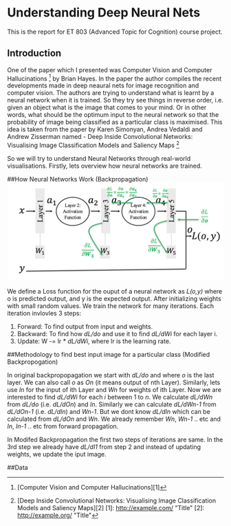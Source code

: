 # Understanding Deep Neural Nets

This is the report for ET 803 (Advanced Topic for Cognition) course project.

## Introduction
One of the paper which I presented was Computer Vision and Computer Hallucinations [^1] by Brian Hayes. In the paper the author compiles the recent developments made in deep neaural nets for image recognition and computer vision. The authors are trying to understand what is learnt by a neural network when it is trained. So they try see things in reverse order, i.e. given an object what is the image that comes to your mind. Or in other words, what should be the optimum input to the neural network so that the probability of image being classified as a particular class is maximised. This idea is taken from the paper by Karen Simonyan, Andrea Vedaldi and Andrew Zisserman named - Deep Inside Convolutional Networks: Visualising Image Classification Models and Saliency Maps [^2]

So we will try to understand Neural Networks through real-world visualisations. Firstly, lets overview how neural networks are trained.

##How Neural Networks Work (Backpropagation)
![Alt](1.png "Title")

We define a Loss function for the ouput of a neural network as *L(o,y)* where o is predicted output, and y is the expected output.
After initializing weights with small random values. We train the network for many iterations. Each iteration invlovles 3 steps:

1. Forward: To find output from input and weights.
2. Backward: To find how *dL/do* and use it to find *dL/dWi* for each layer i.
3. Update: W -= lr * *dL/dWi*, where lr is the learning rate.

##Methodology to find best input image for a particular class (Modified Backpropogation)

In original backpropopagation we start with *dL/do* and where *o* is the last layer. We can also call *o* as *On* (it means output of nth Layer). Similarly, lets use *In* for the input of ith Layer and *Wn* for weights of ith Layer. Now we are interested to find *dL/dWi* for each *i* between 1 to *n*. We calculate *dL/dWn* from *dL/do* (i.e. *dL/dOn*) and *In*. Similarly we can calculate *dL/dWn-1* from *dL/dOn-1* (i.e. *dL/dIn*) and *Wn-1*. But we dont know *dL/dIn* which can be calculated from *dL/dOn* and *Wn*. We already remember *Wn*, *Wn-1* .. etc and *In*, *In-1* .. etc from forward propagation.

In Modifed Backpropagation the first two steps of iterations are same. In the 3rd step we already have *dL/dI1* from step 2 and instead of updating weights, we update the iput image.

##Data

[^1]: [Computer Vision and Computer Hallucinations][1]
[^2]: [Deep Inside Convolutional Networks: Visualising Image Classification Models and Saliency Maps][2]
[1]: http://example.com/ "Title"
[2]: http://example.org/ "Title"